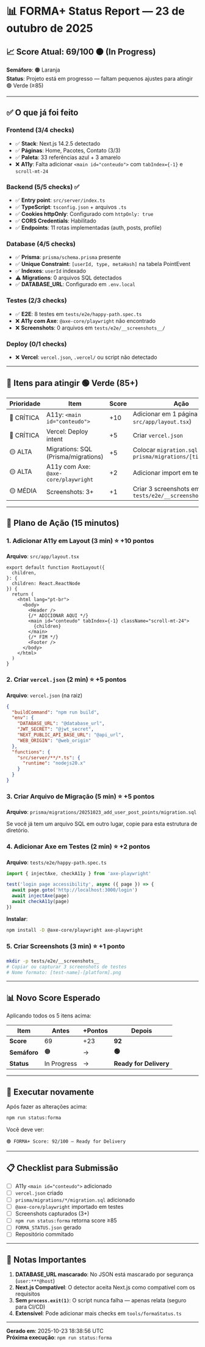 # 📊 FORMA+ Status Report — 23 de outubro de 2025

## 📈 Score Atual: **69/100** 🟠 (In Progress)

**Semáforo**: 🟠 Laranja  
**Status**: Projeto está em progresso — faltam pequenos ajustes para atingir 🟢 Verde (≥85)

---

## ✅ O que já foi feito

### Frontend (3/4 checks)
- ✅ **Stack**: Next.js 14.2.5 detectado
- ✅ **Páginas**: Home, Pacotes, Contato (3/3)
- ✅ **Paleta**: 33 referências azul + 3 amarelo
- ❌ **A11y**: Falta adicionar `<main id="conteudo">` com `tabIndex={-1}` e `scroll-mt-24`

### Backend (5/5 checks) ✅
- ✅ **Entry point**: `src/server/index.ts`
- ✅ **TypeScript**: `tsconfig.json` + arquivos `.ts`
- ✅ **Cookies httpOnly**: Configurado com `httpOnly: true`
- ✅ **CORS Credentials**: Habilitado
- ✅ **Endpoints**: 11 rotas implementadas (auth, posts, profile)

### Database (4/5 checks)
- ✅ **Prisma**: `prisma/schema.prisma` presente
- ✅ **Unique Constraint**: `[userId, type, metaHash]` na tabela PointEvent
- ✅ **Indexes**: `userId` indexado
- ⚠️ **Migrations**: 0 arquivos SQL detectados
- ✅ **DATABASE_URL**: Configurado em `.env.local`

### Testes (2/3 checks)
- ✅ **E2E**: 8 testes em `tests/e2e/happy-path.spec.ts`
- ❌ **A11y com Axe**: `@axe-core/playwright` não encontrado
- ❌ **Screenshots**: 0 arquivos em `tests/e2e/__screenshots__/`

### Deploy (0/1 checks)
- ❌ **Vercel**: `vercel.json`, `.vercel/` ou script não detectado

---

## 🔴 Itens para atingir 🟢 Verde (85+)

| Prioridade | Item | Score | Ação |
|-----------|------|-------|------|
| 🔴 CRÍTICA | A11y: `<main id="conteudo">` | +10 | Adicionar em 1 página (ex: `src/app/layout.tsx`) |
| 🔴 CRÍTICA | Vercel: Deploy intent | +5 | Criar `vercel.json` |
| 🟡 ALTA | Migrations: SQL (Prisma/migrations) | +5 | Colocar `migration.sql` em `prisma/migrations/[timestamp]_*` |
| 🟡 ALTA | A11y com Axe: `@axe-core/playwright` | +2 | Adicionar import em testes |
| 🟡 MÉDIA | Screenshots: 3+ | +1 | Criar 3 screenshots em `tests/e2e/__screenshots__/` |

---

## 🎯 Plano de Ação (15 minutos)

### 1. Adicionar A11y em Layout (3 min) ⭐ +10 pontos

**Arquivo**: `src/app/layout.tsx`

```tsx
export default function RootLayout({
  children,
}: {
  children: React.ReactNode
}) {
  return (
    <html lang="pt-br">
      <body>
        <Header />
        {/* ADICIONAR AQUI */}
        <main id="conteudo" tabIndex={-1} className="scroll-mt-24">
          {children}
        </main>
        {/* FIM */}
        <Footer />
      </body>
    </html>
  )
}
```

### 2. Criar `vercel.json` (2 min) ⭐ +5 pontos

**Arquivo**: `vercel.json` (na raiz)

```json
{
  "buildCommand": "npm run build",
  "env": {
    "DATABASE_URL": "@database_url",
    "JWT_SECRET": "@jwt_secret",
    "NEXT_PUBLIC_API_BASE_URL": "@api_url",
    "WEB_ORIGIN": "@web_origin"
  },
  "functions": {
    "src/server/**/*.ts": {
      "runtime": "nodejs20.x"
    }
  }
}
```

### 3. Criar Arquivo de Migração (5 min) ⭐ +5 pontos

**Arquivo**: `prisma/migrations/20251023_add_user_post_points/migration.sql`

Se você já tem um arquivo SQL em outro lugar, copie para esta estrutura de diretório.

### 4. Adicionar Axe em Testes (2 min) ⭐ +2 pontos

**Arquivo**: `tests/e2e/happy-path.spec.ts`

```typescript
import { injectAxe, checkA11y } from 'axe-playwright'

test('login page accessibility', async ({ page }) => {
  await page.goto('http://localhost:3000/login')
  await injectAxe(page)
  await checkA11y(page)
})
```

**Instalar**:
```bash
npm install -D @axe-core/playwright axe-playwright
```

### 5. Criar Screenshots (3 min) ⭐ +1 ponto

```bash
mkdir -p tests/e2e/__screenshots__
# Copiar ou capturar 3 screenshots de testes
# Nome formato: [test-name]-[platform].png
```

---

## 📊 Novo Score Esperado

Aplicando todos os 5 itens acima:

| Item | Antes | +Pontos | Depois |
|------|-------|---------|--------|
| **Score** | 69 | +23 | **92** |
| **Semáforo** | 🟠 | → | **🟢** |
| **Status** | In Progress | → | **Ready for Delivery** |

---

## 🚀 Executar novamente

Após fazer as alterações acima:

```bash
npm run status:forma
```

Você deve ver:
```
🟢 FORMA+ Score: 92/100 — Ready for Delivery
```

---

## 📋 Checklist para Submissão

- [ ] A11y `<main id="conteudo">` adicionado
- [ ] `vercel.json` criado
- [ ] `prisma/migrations/*/migration.sql` adicionado
- [ ] `@axe-core/playwright` importado em testes
- [ ] Screenshots capturados (3+)
- [ ] `npm run status:forma` retorna score ≥85
- [ ] `FORMA_STATUS.json` gerado
- [ ] Repositório commitado

---

## 📌 Notas Importantes

1. **DATABASE_URL mascarado**: No JSON está mascarado por segurança (`user:***@host`)
2. **Next.js Compatível**: O detector aceita Next.js como compatível com os requisitos
3. **Sem `process.exit(1)`**: O script nunca falha — apenas relata (seguro para CI/CD)
4. **Extensível**: Pode adicionar mais checks em `tools/formaStatus.ts`

---

**Gerado em**: 2025-10-23 18:38:56 UTC  
**Próxima execução**: `npm run status:forma`
